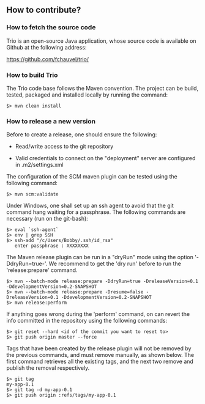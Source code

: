 ## How to contribute?

### How to fetch the source code

Trio is an open-source Java application, whose source code is available on 
Github at the following address: 

https://github.com/fchauvel/trio/


### How to build Trio

The Trio code base follows the Maven convention. The project can be build,
tested, packaged and installed locally by running the command:

    $> mvn clean install


### How to release a new version

Before to create a release, one should ensure the following:

 - Read/write access to the git repository 

 - Valid credentials to connect on the "deployment" server are
   configured in .m2/settings.xml

The configuration of the SCM maven plugin can be tested using the
following command:

    $> mvn scm:validate

Under Windows, one shall set up an ssh agent to avoid that the git
command hang waiting for a passphrase. The following commands are
necessary (run on the git-bash):

    $> eval `ssh-agent`
    $> env | grep SSH
    $> ssh-add "/c/Users/Bobby/.ssh/id_rsa"
       enter passphrase : XXXXXXXX

The Maven release plugin can be run in a "dryRun" mode using the
option '-DdryRun=true-'. We recommend to get the 'dry run' before to
run the 'release:prepare' command.

    $> mvn --batch-mode release:prepare -DdryRun=true -DreleaseVersion=0.1 -DdevelopmentVersion=0.2-SNAPSHOT
    $> mvn --batch-mode release:prepare -Dresume=false -DreleaseVersion=0.1 -DdevelopmentVersion=0.2-SNAPSHOT
    $> mvn release:perform

If anything goes wrong during the 'perform' command, on can
revert the info committed in the repository using the following
commands:

    $> git reset --hard <id of the commit you want to reset to>
    $> git push origin master --force

Tags that have been created by the release plugin will not be removed by the 
previous commands, and must remove manually, as shown below. The first command 
retrieves all the existing tags, and the next two remove and publish the removal
respectively.

    $> git tag
    my-app-0.1
    $> git tag -d my-app-0.1
    $> git push origin :refs/tags/my-app-0.1